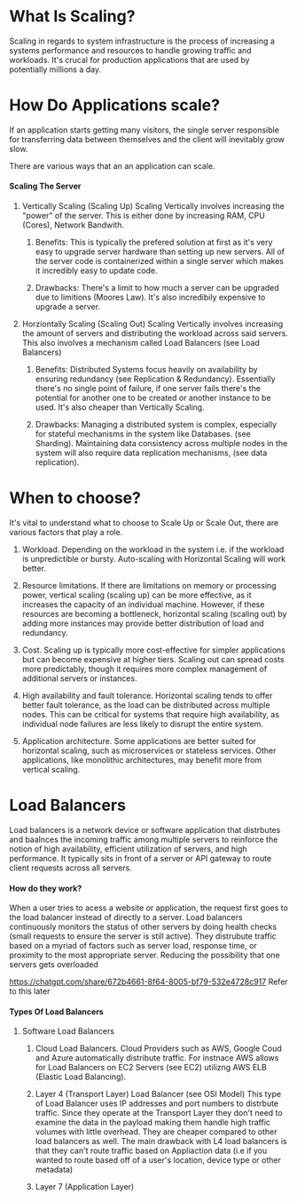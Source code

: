 # What Is Scaling?

Scaling in regards to system infrastructure is the process of increasing a systems performance and resources to handle growing traffic and workloads. It's crucal for production applications that are used by potentially millions a day.

# How Do Applications scale?

If an application starts getting many visitors, the single server responsible for transferring data between themselves and the client will inevitably grow slow.

There are various ways that an an application can scale.

#### Scaling The Server

1. Vertically Scaling (Scaling Up)
   Scaling Vertically involves increasing the "power" of the server. This is either done by increasing RAM, CPU (Cores), Network Bandwith.

   1. Benefits: This is typically the prefered solution at first as it's very easy to upgrade server hardware than setting up new servers. All of the server code is containerized within a single server which makes it incredibly easy to update code.

   2. Drawbacks: There's a limit to how much a server can be upgraded due to limitions (Moores Law). It's also incredibily expensive to upgrade a server.

2. Horziontally Scaling (Scaling Out)
   Scaling Vertically involves increasing the amount of servers and distributing the workload across said servers. This also involves a mechanism called Load Balancers (see Load Balancers)

   1. Benefits: Distributed Systems focus heavily on availability by ensuring redundancy (see Replication & Redundancy). Essentially there's no single point of failure, if one server fails there's the potential for another one to be created or another instance to be used. It's also cheaper than Vertically Scaling.

   2. Drawbacks: Managing a distributed system is complex, especially for stateful mechanisms in the system like Databases. (see Sharding). Maintaining data consistency across multiple nodes in the system will also require data replication mechanisms, (see data replication).

# When to choose?

It's vital to understand what to choose to Scale Up or Scale Out, there are various factors that play a role.

1. Workload. Depending on the workload in the system i.e. if the workload is unpredictible or bursty. Auto-scaling with Horizontal Scaling will work better.
2. Resource limitations. If there are limitations on memory or processing power, vertical scaling (scaling up) can be more effective, as it increases the capacity of an individual machine. However, if these resources are becoming a bottleneck, horizontal scaling (scaling out) by adding more instances may provide better distribution of load and redundancy.

3. Cost. Scaling up is typically more cost-effective for simpler applications but can become expensive at higher tiers. Scaling out can spread costs more predictably, though it requires more complex management of additional servers or instances.

4. High availability and fault tolerance. Horizontal scaling tends to offer better fault tolerance, as the load can be distributed across multiple nodes. This can be critical for systems that require high availability, as individual node failures are less likely to disrupt the entire system.

5. Application architecture. Some applications are better suited for horizontal scaling, such as microservices or stateless services. Other applications, like monolithic architectures, may benefit more from vertical scaling.

# Load Balancers

Load balancers is a network device or software application that distrbutes and baalnces the incoming traffic among multiple servers to reinforce the notion of high availability, efficient utilization of servers, and high performance. It typically sits in front of a server or API gateway to route client requests across all servers.

#### How do they work?

When a user tries to acess a website or application, the request first goes to the load balancer instead of directly to a server. Load balancers continuously monitors the status of other servers by doing health checks (small requests to ensure the server is still active). They distrubute traffic based on a myriad of factors such as server load, response time, or proximity to the most appropriate server. Reducing the possibility that one servers gets overloaded

https://chatgpt.com/share/672b4661-8f64-8005-bf79-532e4728c917 Refer to this later

#### Types Of Load Balancers

1. Software Load Balancers

   1. Cloud Load Balancers. Cloud Providers such as AWS, Google Coud and Azure automatically distribute traffic. For instnace AWS allows for Load Balancers on EC2 Servers (see EC2) utilizng AWS ELB (Elastic Load Balancing).

   2. Layer 4 (Transport Layer) Load Balancer (see OSI Model)
      This type of Load Balancer uses IP addresses and port numbers to distrbute traffic. Since they operate at the Transport Layer they don't need to examine the data in the payload making them handle high traffic volumes with little overhead. They are cheaper compared to other load balancers as well. The main drawback with L4 load balancers is that they can't route traffic based on Appliaction data (i.e if you wanted to route based off of a user's location, device type or other metadata)

   3. Layer 7 (Application Layer)
